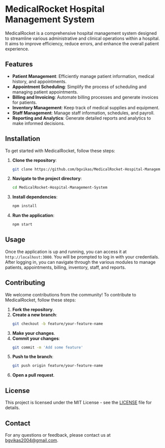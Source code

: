 # MedicalRocket Hospital Management System

MedicalRocket is a comprehensive hospital management system designed to streamline various administrative and clinical operations within a hospital. It aims to improve efficiency, reduce errors, and enhance the overall patient experience.

## Features

- **Patient Management**: Efficiently manage patient information, medical history, and appointments.
- **Appointment Scheduling**: Simplify the process of scheduling and managing patient appointments.
- **Billing and Invoicing**: Automate billing processes and generate invoices for patients.
- **Inventory Management**: Keep track of medical supplies and equipment.
- **Staff Management**: Manage staff information, schedules, and payroll.
- **Reporting and Analytics**: Generate detailed reports and analytics to make informed decisions.    

## Installation

To get started with MedicalRocket, follow these steps:

1. **Clone the repository**:
    ```sh
    git clone https://github.com/bgvikas/MedicalRocket-Hospital-Management-System.git
    ```
2. **Navigate to the project directory**:
    ```sh
    cd MedicalRocket-Hospital-Management-System
    ```
3. **Install dependencies**:
    ```sh
    npm install
    ```
4. **Run the application**:
    ```sh
    npm start
    ```

## Usage

Once the application is up and running, you can access it at `http://localhost:3000`. You will be prompted to log in with your credentials. After logging in, you can navigate through the various modules to manage patients, appointments, billing, inventory, staff, and reports.

## Contributing

We welcome contributions from the community! To contribute to MedicalRocket, follow these steps:

1. **Fork the repository**.
2. **Create a new branch**:
    ```sh
    git checkout -b feature/your-feature-name
    ```
3. **Make your changes**.
4. **Commit your changes**:
    ```sh
    git commit -m 'Add some feature'
    ```
5. **Push to the branch**:
    ```sh
    git push origin feature/your-feature-name
    ```
6. **Open a pull request**.

## License

This project is licensed under the MIT License - see the [LICENSE](LICENSE) file for details.

## Contact

For any questions or feedback, please contact us at [bgvikas2004@gmail.com](mailto:bgvikas2004@gmail.com).
